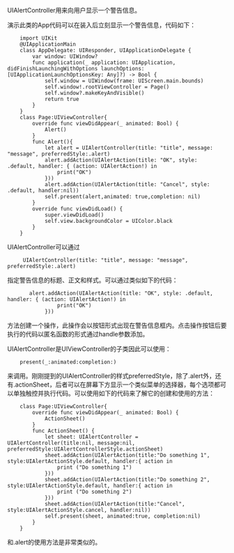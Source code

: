 UIAlertController用来向用户显示一个警告信息。

演示此类的App代码可以在装入后立刻显示一个警告信息，代码如下：


        import UIKit
        @UIApplicationMain
        class AppDelegate: UIResponder, UIApplicationDelegate {
            var window: UIWindow?
            func application(_ application: UIApplication, didFinishLaunchingWithOptions launchOptions: [UIApplicationLaunchOptionsKey: Any]?) -> Bool {
                self.window = UIWindow(frame: UIScreen.main.bounds)
                self.window!.rootViewController = Page()
                self.window?.makeKeyAndVisible()
                return true
            }
        }
        class Page:UIViewController{
            override func viewDidAppear(_ animated: Bool) {
                Alert()
            }
            func Alert(){
                let alert = UIAlertController(title: "title", message: "message", preferredStyle:.alert)
                alert.addAction(UIAlertAction(title: "OK", style: .default, handler: { (action: UIAlertAction!) in
                    print("OK")
                }))
                alert.addAction(UIAlertAction(title: "Cancel", style: .default, handler:nil))
                self.present(alert,animated: true,completion: nil)
            }
            override func viewDidLoad() {
                super.viewDidLoad()
                self.view.backgroundColor = UIColor.black
            }
        }
UIAlertController可以通过

         UIAlertController(title: "title", message: "message", preferredStyle:.alert)
指定警告信息的标题、正文和样式。可以通过类似如下的代码：

           alert.addAction(UIAlertAction(title: "OK", style: .default, handler: { (action: UIAlertAction!) in
                    print("OK")
                }))
方法创建一个操作，此操作会以按钮形式出现在警告信息框内。点击操作按钮后要执行的代码以匿名函数的形式通过handle参数添加。

UIAlertController是UIViewController的子类因此可以使用：

        present(_:animated:completion:) 

来调用。刚刚提到的UIAlertController的样式preferredStyle，除了.alert外，还有.actionSheet，后者可以在屏幕下方显示一个类似菜单的选择器，每个选项都可以单独触控并执行代码。可以使用如下的代码来了解它的创建和使用的方法：


        class Page:UIViewController{
            override func viewDidAppear(_ animated: Bool) {
                ActionSheet()
            }
            func ActionSheet() {
                let sheet: UIAlertController = UIAlertController(title:nil, message:nil, preferredStyle:UIAlertControllerStyle.actionSheet)
                sheet.addAction(UIAlertAction(title:"Do something 1", style:UIAlertActionStyle.default, handler:{ action in
                    print ("Do something 1")
                }))
                sheet.addAction(UIAlertAction(title:"Do something 2", style:UIAlertActionStyle.default, handler:{ action in
                    print ("Do something 2")
                }))
                sheet.addAction(UIAlertAction(title:"Cancel", style:UIAlertActionStyle.cancel, handler:nil))
                self.present(sheet, animated:true, completion:nil)
            }
        }

和.alert的使用方法是非常类似的。



